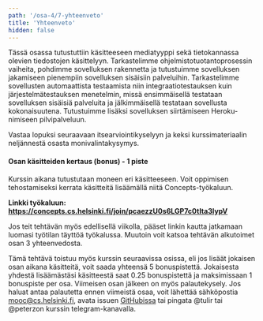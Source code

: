 ```yaml
---
path: '/osa-4/7-yhteenveto'
title: 'Yhteenveto'
hidden: false
---
```


Tässä osassa tutustuttiin käsitteeseen mediatyyppi sekä tietokannassa olevien tiedostojen käsittelyyn. Tarkastelimme ohjelmistotuotantoprosessin vaiheita, pohdimme sovelluksen rakennetta ja tutustuimme sovelluksen jakamiseen pienempiin sovelluksen sisäisiin palveluihin. Tarkastelimme sovellusten automaattista testaamista niin integraatiotestauksen kuin järjestelmätestauksen menetelmin, missä ensimmäisellä testataan sovelluksen sisäisiä palveluita ja jälkimmäisellä testataan sovellusta kokonaisuutena. Tutustuimme lisäksi sovelluksen siirtämiseen Heroku-nimiseen pilvipalveluun.

Vastaa lopuksi seuraavaan itsearviointikyselyyn ja keksi kurssimateriaalin neljännestä osasta monivalintakysymys.


<quiz id="d4e3a75e-a70c-58b9-9036-bd58226f542b"></quiz>

<quiz id="d6ff9008-62e1-509a-9eb0-5240da4d06e8"></quiz>

#### Osan käsitteiden kertaus (bonus) - 1 piste

Kurssin aikana tutustutaan moneen eri käsitteeseen. Voit oppimisen
tehostamiseksi kerrata käsitteitä lisäämällä niitä Concepts-työkaluun.

**Linkki työkaluun: https://concepts.cs.helsinki.fi/join/pcaezzU0s6LGP7c0tIta3lypV**

Jos teit tehtävän myös edellisellä viikolla, pääset linkin kautta jatkamaan
luomasi työtilan täyttöä työkalussa. Muutoin voit katsoa tehtävän alkutoimet
osan 3 yhteenvedosta.

Tämä tehtävä toistuu myös kurssin seuraavissa osissa, eli jos lisäät jokaisen
osan aikana käsitteitä, voit saada yhteensä 5 bonuspistettä. Jokaisesta yhdestä lisäämästäsi käsitteestä saat 0.25 bonuspistettä ja maksimissaan 1 bonuspiste per osa. Viimeisen osan
jälkeen on myös palautekysely. Jos haluat antaa palautetta ennen viimeistä
osaa, voit lähettää sähköpostia mooc@cs.helsinki.fi, avata issuen
[GitHubissa](https://github.com/rage/concepts) tai pingata @tulir tai @peterzon
kurssin telegram-kanavalla.
